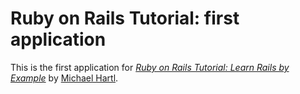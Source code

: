 # Ruby on Rails Tutorial:  first application

This is the first application for [*Ruby on Rails Tutorial:  Learn Rails by Example*](http://railstutorial.org/) by [Michael Hartl](http://michaelhartl.com/).